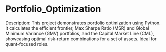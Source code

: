 # Portfolio_Optimization
Description: This project demonstrates portfolio optimization using Python. It calculates the efficient frontier, Max Sharpe Ratio (MSR) and Global Minimum Variance (GMV) portfolios, and the Capital Market Line (CML), showcasing optimal risk-return combinations for a set of assets. Ideal for quant-focused roles.
